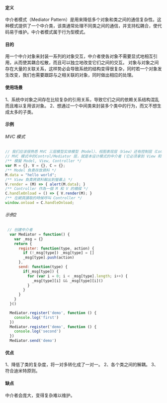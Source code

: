 #### 定义
中介者模式（Mediator Pattern）是用来降低多个对象和类之间的通信复杂性。这种模式提供了一个中介类，该类通常处理不同类之间的通信，并支持松耦合，使代码易于维护。中介者模式属于行为型模式。

#### 目的
用一个中介对象来封装一系列的对象交互，中介者使各对象不需要显式地相互引用，从而使其耦合松散，而且可以独立地改变它们之间的交互。
对象与对象之间存在大量的关联关系，这样势必会导致系统的结构变得很复杂，同时若一个对象发生改变，我们也需要跟踪与之相关联的对象，同时做出相应的处理。

#### 使用场景
 1、系统中对象之间存在比较复杂的引用关系，导致它们之间的依赖关系结构混乱而且难以复用该对象。 2、想通过一个中间类来封装多个类中的行为，而又不想生成太多的子类。

#### 示例
###### MVC 模式
```javascript
// 我们应该很熟悉 MVC 三层模型实体模型（Model）、视图表现层（View）还有控制层（Control/Mediator）。
// MVC 模式中的Control/Mediator 层，就是本设计模式的中介者 (它必须拿到 View 和 Model 的引用)。
/** 模擬 Model, View, Controller */
var M = {}, V = {}, C = {};
/** Model 負責存放資料 */
M.data = "hello world";
/** View 負責將資料輸出到螢幕上 */
V.render = (M) => { alert(M.data); }
/** Controller 作為一個 M 和 V 的橋樑 */
C.handleOnload = () => { V.render(M); }
/** 在網頁讀取的時候呼叫 Controller */
window.onload = C.handleOnload;
```
###### 示例2
```javascript
 // 创建中介者
  var Mediator = function() {
    var _msg = {}
    return {
      register: function(type, action) {
        if (!_msg[type]) _msg[type] = []
        _msg[type].push(action)
      },
      send: function(type) {
        if(_msg[type]) {
          for (var i = 0; i < _msg[type].length; i++) {
            _msg[type][i] && _msg[type][i]()
          }
        }
      }
    }
  }()

  Mediator.register('demo', function () {
    console.log('first')
  })
  Mediator.register('demo', function () {
    console.log('second')
  })
  Mediator.send('demo')
```

#### 优点
1、降低了类的复杂度，将一对多转化成了一对一。 2、各个类之间的解耦。 3、符合迪米特原则。

#### 缺点
中介者会庞大，变得复杂难以维护。
